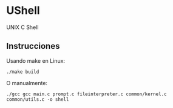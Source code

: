 # UShell
UNIX C Shell

## Instrucciones
Usando make en Linux:
```shell
./make build
```
O manualmente:
```shell
./gcc gcc main.c prompt.c fileinterpreter.c common/kernel.c common/utils.c -o shell
```